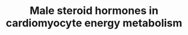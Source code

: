 ---
annotations:
- id: PW:0000002
  parent: classic metabolic pathway
  type: Pathway Ontology
  value: classic metabolic pathway
authors:
- Isissampermans
- Bhavanakapalli
- Andra
- Egonw
- AlexanderPico
description: The effect of testosterone and Androstanedione on energy metabolism in
  cardiomyocytes.
last-edited: 2023-03-06
organisms:
- Homo sapiens
redirect_from:
- /index.php/Pathway:WP5320
- /instance/WP5320
- /instance/WP5320_r125623
revision: r125623
schema-jsonld:
- '@context': https://schema.org/
  '@id': https://wikipathways.github.io/pathways/WP5320.html
  '@type': Dataset
  creator:
    '@type': Organization
    name: WikiPathways
  description: The effect of testosterone and Androstanedione on energy metabolism
    in cardiomyocytes.
  keywords:
  - 17β-HSD
  - 3α-Androstane-diol
  - 3α-Etiocholane-diol
  - 3α-HSD
  - 3β-Androstane-diol
  - 3β-Eticholane-diol
  - 3β-HSD
  - 5α-Dihydro-testosterone
  - 5β-Dihydro-testosterone
  - AKR1C3
  - 'AKR1C3 '
  - Androsterone
  - Aromatase
  - CYP11A1
  - CYP17A1(17α-hydroxylase)
  - CYP17A1(C17,20-lyase)
  - Epiandrosterone
  - Epietio-cholanolone
  - Estradiol
  - Estrone
  - Etiocholanolone
  - Glucuronosyl-transferase
  - HSD17B2
  - HSD17B3
  - HSD3B1
  - HSD3B2
  - SRD5A1
  - SRD5A2
  - Sulfotransferase
  - Testosterone
  - Testosterone-sulfate
  - TestosteroneGlucuronide
  license: CC0
  name: Male steroid hormones in cardiomyocyte energy metabolism
seo: CreativeWork
title: Male steroid hormones in cardiomyocyte energy metabolism
wpid: WP5320
---